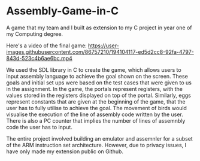 # Assembly-Game-in-C
A game that my team and I built as extension to my C project in year one of my Computing degree.

Here's a video of the final game:
https://user-images.githubusercontent.com/86757210/194104117-ed5d2cc8-92fa-4797-843d-523c4b6ae6bc.mp4

We used the SDL library in C to create the game, which allows users to input assembly language to achieve the goal shown on the screen. These goals and initial set ups were based on the test cases that were given to us in the assignment. In the game, the portals represent registers, with the values stored in the registers displayed on top of the portal. Similarly, eggs represent constants that are given at the beginning of the game, that the user has to fully utilise to achieve the goal. The movement of birds would visualise the execution of the line of assembly code written by the user. There is also a PC counter that implies the number of lines of assemnbly code the user has to input.

The entire project involved building an emulator and assemnler for a subset of the ARM instruction set architecture. However, due to privacy issues, I have only made my extension public on Github. 
